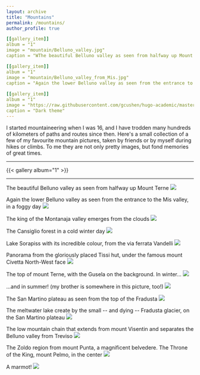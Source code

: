 ```yaml
---
layout: archive
title: "Mountains"
permalink: /mountains/
author_profile: true

[[gallery_item]]
album = "1"
image = "mountain/Belluno_valley.jpg"
caption = "WThe beautiful Belluno valley as seen from halfway up Mount Terne"

[[gallery_item]]
album = "1"
image = "mountain/Belluno_valley_from_Mis.jpg"
caption = "Again the lower Belluno valley as seen from the entrance to the Mis valley, in a foggy day"
    
[[gallery_item]]
album = "1"
image = "https://raw.githubusercontent.com/gcushen/hugo-academic/master/images/theme-dark.png"
caption = "Dark theme"
---
```




I started mountaineering when I was 16, and I have trodden many hundreds of kilometers of paths and routes since then. Here's a small collection of a few of my favourite mountain pictures, taken by friends or by myself during hikes or climbs. To me they are not only pretty images, but fond memories of great times.

---

{{< gallery album="1" >}}

---

The beautiful Belluno valley as seen from halfway up Mount Terne
![](/static/img/mountain/Belluno_valley.jpg)

Again the lower Belluno valley as seen from the entrance to the Mis valley, in a foggy day
![](/static/img/mountain/Belluno_valley_from_Mis.jpg)

The king of the Montanaja valley emerges from the clouds
![](/static/img/mountain/Campanile_Montanaja.JPG)

The Cansiglio forest in a cold winter day
![](/static/img/mountain/Cansiglio_Forest.JPG)

Lake Sorapiss with its incredible colour, from the via ferrata Vandelli
![](/static/img/mountain/Lake_sorapiss.jpg)

Panorama from the gloriously placed Tissi hut, under the famous mount Civetta North-West face
![](/static/img/mountain/M_Civetta_from_Rif_Tissi.jpg)

The top of mount Terne, with the Gusela on the background. In winter...
![](/static/img/mountain/M_Terne_winter.JPG)

...and in summer! (my brother is somewhere in this picture, too!)
![](/static/img/mountain/M_Terne_summer.JPG)

The San Martino plateau as seen from the top of the Fradusta
![](/static/img/mountain/Pale_San_Martino.jpg)

The meltwater lake create by the small -- and dying -- Fradusta glacier, on the San Martino plateau
![](/static/img/mountain/Pale_San_Martino_lake.jpg)

The low mountain chain that extends from mount Visentin and separates the Belluno valley from Treviso
![](/static/img/mountain/Visentin_chain.JPG)

The Zoldo region from mount Punta, a magnificent belvedere. The Throne of the King, mount Pelmo, in the center
![](/static/img/mountain/Zoldo_from_M_Punta.jpeg)

A marmot!
![](/static/img/mountain/Marmot.jpg)
